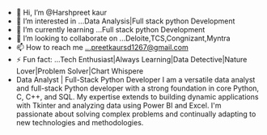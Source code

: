 - 👋 Hi, I’m @Harshpreet kaur
- 👀 I’m interested in ...Data Analysis|Full stack python Development
- 🌱 I’m currently learning ...Full stack python Development
- 💞️ I’m looking to collaborate on ...Deloite,TCS,Congnizant,Myntra
- 📫 How to reach me ...preetkaursd1267@gmail.com
- ⚡ Fun fact: ...Tech Enthusiast|Always Learning|Data Detective|Nature Lover|Problem Solver|Chart Whispere
-  Data Analyst | Full-Stack Python Developer
I am a versatile data analyst and full-stack Python developer with a strong foundation in core Python, C, C++, and SQL.
My expertise extends to building dynamic applications with Tkinter and analyzing data using Power BI and Excel.
I'm passionate about solving complex problems and continually adapting to new technologies and methodologies.
